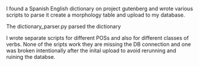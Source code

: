 I found a Spanish English dictionary on project gutenberg and wrote various scripts to parse it create a morphology table and upload to my database.

The dictionary_parser.py parsed the dictionary

I wrote separate scripts for different POSs and also for different classes of verbs.  None of the sripts work they are missing the DB connection and one was broken intentionally after the inital upload to avoid rerunning and ruining the databse.
